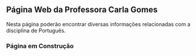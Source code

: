 <!-- <link rel="shortcut icon" type="image/x-icon" href="docs/ae.ico"> -->
<link rel="shortcut icon" type="image/png" href="{{ "https://raw.githubusercontent.com/palavrasetics/ProfCarlaGomes/main/docs/ae.png"  | absolute_url }}">

## Página Web da Professora Carla Gomes

Nesta página poderão encontrar diversas informações relacionadas com a disciplina de Português.

### Página em Construção ###
